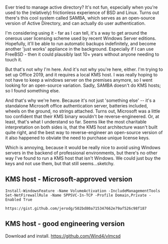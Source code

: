 


Ever tried to manage active directory? It's not fun, especially when you're used to the (relatively) frictionless experience of BSD and Linux.  Turns out there's this cool system called SAMBA, which serves as an open-source version of Active Directory, and can actually do user authentication.  

I'm considering using it - far as I can tell, it's a way to get around the onerous user licensing scheme used by recent Windows Server editions.  Hopefully, it'll be able to run automatic backups indefinitely, and become another 'just works' appliance in the background. Especially if I can use FreeBSD - then it could plausibly last 10+ years without anyone needing to touch it.

But that's not why I'm here. And it's not why you're here, either.  I'm trying to set up Office 2019, and it requires a local KMS host. I was really hoping to not have to keep a windows server on the premises anymore, so I went looking for an open-source variation. Sadly, SAMBA doesn't do KMS hosts; so I found something else.

And that's why we're here. Because it's not just 'something else' -- it's a standalone Microsoft office authentication server, batteries included, wheels on the ground, no strings attached. Turns out, Microsoft was a little too confident that their KMS binary wouldn't be reverse-engineered. Or, at least, that's what I understand so far. Seems like the most charitable interpretation on both sides is, that the KMS host architecture wasn't built quite right, and the best way to reverse-engineer an open-source version of it also happened to obviate the need to purchase unique license keys.

Which is annoying, because it would be really nice to avoid using Windows servers in the backend of professional environments, but there's no other way I've found to run a KMS host that isn't Windows. We could just buy the keys and not use them, but that still seems...sketchy.

KMS host - Microsoft-approved version
-------------------------------------

    Install-WindowsFeature -Name VolumeActivation -IncludeManagementTools
    Set-NetFirewallRule -Name SPPSVC-In-TCP -Profile Domain,Private -Enabled True
    
    https://gist.github.com/jerodg/502bd80a715347662e79af526c98f187

KMS host - good engineering version
-----------------------------------

Download and install. https://github.com/Wind4/vlmcsd
